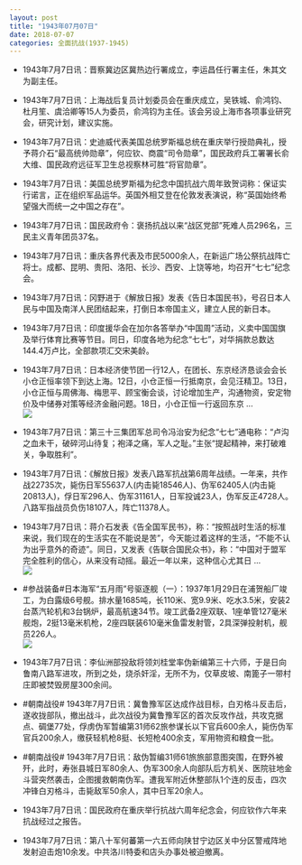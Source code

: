 ```yaml
---
layout: post
title: "1943年07月07日"
date: 2018-07-07
categories: 全面抗战(1937-1945)
---
```


<meta name="referrer" content="no-referrer" />

- 1943年7月7日讯：晋察冀边区冀热边行署成立，李运昌任行署主任，朱其文为副主任。 

- 1943年7月7日讯：上海战后复员计划委员会在重庆成立，吴铁城、俞鸿钧、杜月笙、虞洽卿等15人为委员，俞鸿钧为主任。该会另设上海市各项事业研究会，研究计划，建议实施。 

- 1943年7月7日讯：史迪威代表美国总统罗斯福总统在重庆举行授勋典礼，授予蒋介石“最高统帅勋章”，何应钦、商震“司令勋章”，国民政府兵工署署长俞大维、国民政府远征军卫生总视察林可胜“将官勋章”。 

- 1943年7月7日讯：美国总统罗斯福为纪念中国抗战六周年致贺词称：保证实行诺言，正在组织军品运华。英国外相艾登在伦敦发表演说，称“英国始终希望强大而统一之中国之存在”。 

- 1943年7月7日讯：国民政府令：褒扬抗战以来“战区党部”死难人员296名，三民主义青年团员37名。 

- 1943年7月7日讯：重庆各界代表及市民5000余人，在新运广场公祭抗战阵亡将士。成都、昆明、贵阳、洛阳、长沙、西安、上饶等地，均召开“七七”纪念会。 

- 1943年7月7日讯：冈野进于《解放日报》发表《告日本国民书》，号召日本人民与中国及南洋人民团结起来，打倒日本帝国主义，建立人民的新日本。 

- 1943年7月7日讯：印度援华会在加尔各答举办“中国周”活动，义卖中国国旗及举行体育比赛等节目。同日，印度各地为纪念“七七”，对华捐款总数达144.4万卢比，全部款项汇交宋美龄。 

- 1943年7月7日讯：日本经济使节团一行12人，在团长、东京经济恳谈会会长小仓正恒率领下到达上海。12日，小仓正恒一行抵南京，会见汪精卫。13日，小仓正恒与周佛海、梅思平、顾宝衡会谈，讨论增加生产，沟通物资，安定物价及中储券对策等经济金融问题。18日，小仓正恒一行返回东京 ... <br/><img src="https://wx1.sinaimg.cn/large/aca367d8ly1ft17o21fozj20c80aymx9.jpg" />

- 1943年7月7日讯：第三十三集团军总司令冯治安为纪念“七七”通电称：“卢沟之血未干，破碎河山待复；袍泽之痛，军人之耻。”主张“提起精神，来打破难关，争取胜利”。 

- 1943年7月7日讯：《解放日报》发表八路军抗战第6周年战绩。一年来，共作战22735次，毙伤日军55637人(内击毙18546人)、伪军62405人(内击毙20813人)，俘日军296人、伪军31161人，日军投诚23人，伪军反正4728人。八路军指战员负伤18107人，阵亡11378人。 

- 1943年7月7日讯：蒋介石发表《告全国军民书》，称：“按照战时生活的标准来说，我们现在的生活实在不能说是苦”，今天能过着这样的生活，“不能不认为出乎意外的奇迹”。同日，又发表《告联合国民众书》，称：“中国对于盟军完全胜利的信心，从来没有动摇。最近一年以来，这种信心尤其日 ... <br/><img src="https://wx3.sinaimg.cn/large/aca367d8ly1ft14770ai4j20c809zt8r.jpg" />

- #参战装备#日本海军“五月雨”号驱逐舰（一）：1937年1月29日在浦贺船厂竣工，为白露级6号舰。排水量1685吨，长110米、宽9.9米、吃水3.5米，安装2台蒸汽轮机和3台锅炉，最高航速34节。竣工武备2座双联、1座单管127毫米舰炮，2挺13毫米机枪，2座四联装610毫米鱼雷发射管，2具深弹投射机，舰员226人。 <br/><img src="https://wx4.sinaimg.cn/large/aca367d8ly1ft12gwvcd2j20dw0pv0y8.jpg" />

- 1943年7月7日讯：李仙洲部投敌将领刘桂堂率伪新编第三十六师，于是日向鲁南八路军进攻，所到之处，烧杀奸淫，无所不为，仅草皮坡、南篦子一带村庄即被焚毁房屋300余间。 

- #朝南战役# 1943年7月7日讯：冀鲁豫军区达成作战目标，白刃格斗反击后，遂收拢部队，撤出战斗，此次战役为冀鲁豫军区的首次反攻作战，共攻克据点、碉堡77处，俘虏伪军暂编第31师62旅参谋长以下官兵600余人，毙伤伪军官兵200余人，缴获轻机枪8挺、长短枪400余支，军用物资和粮食一批。 

- #朝南战役# 1943年7月7日讯：敌伪暂编31师61旅旅部意图突围，在野外被歼，此时，寿张县城日军80余人、伪军300余人向部队后方机关、医院驻地金斗营突然袭击，企图援救朝南伪军。遭我军附近休整部队1个连的反击，四次冲锋白刃格斗，击毙敌军50余人，其中日军20余人。 

- 1943年7月7日讯：国民政府在重庆举行抗战六周年纪念会，何应钦作六年来抗战经过之报告。 

- 1943年7月7日讯：第八十军何蕃第一六五师向陕甘宁边区关中分区警戒阵地发射迫击炮10余发。中共洛川特委和店头办事处被迫撤离。 


